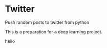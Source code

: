 # Twitter
Push random posts to twitter from python

This is a preparation for a deep learning project. 

hello